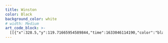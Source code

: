 ```yaml
---
title: Winston
color: Black
background_color: white
# width: Medium
art_code_block: >-
  [[{"x":328.5,"y":119.71665954589844,"time":1633046114190,"color":"black"},{"x":322.5,"y":119.71665954589844,"time":1633046114407,"color":"black"},{"x":315.5,"y":118.71665954589844,"time":1633046114440,"color":"black"},{"x":309.5,"y":118.71665954589844,"time":1633046114474,"color":"black"},{"x":301.5,"y":116.71665954589844,"time":1633046114523,"color":"black"},{"x":293.5,"y":116.71665954589844,"time":1633046114574,"color":"black"},{"x":284.5,"y":115.71665954589844,"time":1633046114624,"color":"black"},{"x":278.5,"y":115.71665954589844,"time":1633046114657,"color":"black"},{"x":272.5,"y":115.71665954589844,"time":1633046114691,"color":"black"},{"x":267.5,"y":115.71665954589844,"time":1633046114708,"color":"black"},{"x":259.5,"y":115.71665954589844,"time":1633046114742,"color":"black"},{"x":252.5,"y":115.71665954589844,"time":1633046114785,"color":"black"},{"x":246.5,"y":115.71665954589844,"time":1633046114821,"color":"black"},{"x":241.5,"y":115.71665954589844,"time":1633046114837,"color":"black"},{"x":236.5,"y":115.71665954589844,"time":1633046114870,"color":"black"},{"x":227.5,"y":114.71665954589844,"time":1633046114919,"color":"black"},{"x":220.5,"y":114.71665954589844,"time":1633046114953,"color":"black"},{"x":214.5,"y":114.71665954589844,"time":1633046114986,"color":"black"},{"x":207.5,"y":114.71665954589844,"time":1633046115019,"color":"black"},{"x":201.5,"y":114.71665954589844,"time":1633046115036,"color":"black"},{"x":196.5,"y":114.71665954589844,"time":1633046115069,"color":"black"},{"x":190.5,"y":114.71665954589844,"time":1633046115102,"color":"black"},{"x":182.5,"y":115.71665954589844,"time":1633046115139,"color":"black"},{"x":170.5,"y":116.71665954589844,"time":1633046115173,"color":"black"},{"x":165.5,"y":119.71665954589844,"time":1633046115206,"color":"black"},{"x":160.5,"y":120.71665954589844,"time":1633046115240,"color":"black"},{"x":152.5,"y":124.71665954589844,"time":1633046115314,"color":"black"},{"x":147.5,"y":127.71665954589844,"time":1633046115350,"color":"black"},{"x":143.5,"y":131.71665954589844,"time":1633046115401,"color":"black"},{"x":139.5,"y":135.71665954589844,"time":1633046115467,"color":"black"},{"x":135.5,"y":141.71665954589844,"time":1633046115502,"color":"black"},{"x":130.5,"y":150.71665954589844,"time":1633046115536,"color":"black"},{"x":128.5,"y":156.71665954589844,"time":1633046115585,"color":"black"},{"x":125.5,"y":161.71665954589844,"time":1633046115619,"color":"black"},{"x":124.5,"y":166.71665954589844,"time":1633046115651,"color":"black"},{"x":122.5,"y":172.71665954589844,"time":1633046115701,"color":"black"},{"x":120.5,"y":180.71665954589844,"time":1633046115752,"color":"black"},{"x":118.5,"y":186.71665954589844,"time":1633046115785,"color":"black"},{"x":117.5,"y":196.71665954589844,"time":1633046115836,"color":"black"},{"x":117.5,"y":204.71665954589844,"time":1633046115869,"color":"black"},{"x":117.5,"y":210.71665954589844,"time":1633046115885,"color":"black"},{"x":117.5,"y":219.71665954589844,"time":1633046115921,"color":"black"},{"x":117.5,"y":225.71665954589844,"time":1633046115954,"color":"black"},{"x":117.5,"y":235.71665954589844,"time":1633046115989,"color":"black"},{"x":119.5,"y":244.71665954589844,"time":1633046116028,"color":"black"},{"x":120.5,"y":252.71665954589844,"time":1633046116067,"color":"black"},{"x":121.5,"y":257.71665954589844,"time":1633046116084,"color":"black"},{"x":121.5,"y":262.71665954589844,"time":1633046116119,"color":"black"},{"x":121.5,"y":269.71665954589844,"time":1633046116151,"color":"black"},{"x":122.5,"y":275.71665954589844,"time":1633046116168,"color":"black"},{"x":122.5,"y":283.71665954589844,"time":1633046116203,"color":"black"},{"x":121.5,"y":297.71665954589844,"time":1633046116237,"color":"black"},{"x":121.5,"y":302.71665954589844,"time":1633046116253,"color":"black"},{"x":121.5,"y":310.71665954589844,"time":1633046116287,"color":"black"},{"x":121.5,"y":317.71665954589844,"time":1633046116323,"color":"black"},{"x":121.5,"y":325.71665954589844,"time":1633046116374,"color":"black"},{"x":122.5,"y":330.71665954589844,"time":1633046116408,"color":"black"},{"x":122.5,"y":336.71665954589844,"time":1633046116469,"color":"black"},{"x":123.5,"y":342.71665954589844,"time":1633046116523,"color":"black"},{"x":125.5,"y":347.71665954589844,"time":1633046116542,"color":"black"},{"x":128.5,"y":355.71665954589844,"time":1633046116605,"color":"black"},{"x":131.5,"y":361.71665954589844,"time":1633046116623,"color":"black"},{"x":134.5,"y":368.71665954589844,"time":1633046116658,"color":"black"},{"x":138.5,"y":374.71665954589844,"time":1633046116691,"color":"black"},{"x":142.5,"y":381.71665954589844,"time":1633046116737,"color":"black"},{"x":145.5,"y":386.71665954589844,"time":1633046116752,"color":"black"},{"x":152.5,"y":394.71665954589844,"time":1633046116773,"color":"black"},{"x":157.5,"y":402.71665954589844,"time":1633046116807,"color":"black"},{"x":162.5,"y":406.71665954589844,"time":1633046116823,"color":"black"},{"x":166.5,"y":410.71665954589844,"time":1633046116841,"color":"black"},{"x":172.5,"y":415.71665954589844,"time":1633046116873,"color":"black"},{"x":176.5,"y":418.71665954589844,"time":1633046116907,"color":"black"},{"x":181.5,"y":422.71665954589844,"time":1633046116940,"color":"black"},{"x":186.5,"y":424.71665954589844,"time":1633046116974,"color":"black"},{"x":192.5,"y":426.71665954589844,"time":1633046117040,"color":"black"},{"x":197.5,"y":429.71665954589844,"time":1633046117107,"color":"black"},{"x":202.5,"y":430.71665954589844,"time":1633046117141,"color":"black"},{"x":209.5,"y":432.71665954589844,"time":1633046117174,"color":"black"},{"x":216.5,"y":434.71665954589844,"time":1633046117237,"color":"black"},{"x":223.5,"y":436.71665954589844,"time":1633046117272,"color":"black"},{"x":232.5,"y":441.71665954589844,"time":1633046117323,"color":"black"},{"x":242.5,"y":445.71665954589844,"time":1633046117359,"color":"black"},{"x":247.5,"y":446.71665954589844,"time":1633046117377,"color":"black"},{"x":257.5,"y":449.71665954589844,"time":1633046117409,"color":"black"},{"x":263.5,"y":450.71665954589844,"time":1633046117440,"color":"black"},{"x":272.5,"y":450.71665954589844,"time":1633046117532,"color":"black"},{"x":278.5,"y":450.71665954589844,"time":1633046117573,"color":"black"},{"x":288.5,"y":448.71665954589844,"time":1633046117590,"color":"black"},{"x":295.5,"y":447.71665954589844,"time":1633046117626,"color":"black"},{"x":301.5,"y":445.71665954589844,"time":1633046117657,"color":"black"},{"x":308.5,"y":443.71665954589844,"time":1633046117691,"color":"black"},{"x":316.5,"y":440.71665954589844,"time":1633046117725,"color":"black"},{"x":321.5,"y":436.71665954589844,"time":1633046117774,"color":"black"},{"x":324.5,"y":432.71665954589844,"time":1633046117807,"color":"black"},{"x":326.5,"y":427.71665954589844,"time":1633046117856,"color":"black"},{"x":328.5,"y":421.71665954589844,"time":1633046117891,"color":"black"},{"x":330.5,"y":415.71665954589844,"time":1633046117924,"color":"black"},{"x":332.5,"y":410.71665954589844,"time":1633046117959,"color":"black"},{"x":333.5,"y":403.71665954589844,"time":1633046118020,"color":"black"},{"x":335.5,"y":396.71665954589844,"time":1633046118055,"color":"black"},{"x":337.5,"y":387.71665954589844,"time":1633046118093,"color":"black"},{"x":338.5,"y":382.71665954589844,"time":1633046118124,"color":"black"},{"x":339.5,"y":375.71665954589844,"time":1633046118143,"color":"black"},{"x":339.5,"y":370.71665954589844,"time":1633046118164,"color":"black"},{"x":341.5,"y":364.71665954589844,"time":1633046118207,"color":"black"},{"x":343.5,"y":352.71665954589844,"time":1633046118224,"color":"black"},{"x":344.5,"y":342.71665954589844,"time":1633046118243,"color":"black"},{"x":345.5,"y":334.71665954589844,"time":1633046118266,"color":"black"},{"x":346.5,"y":328.71665954589844,"time":1633046118284,"color":"black"},{"x":348.5,"y":322.71665954589844,"time":1633046118302,"color":"black"},{"x":349.5,"y":316.71665954589844,"time":1633046118321,"color":"black"},{"x":350.5,"y":311.71665954589844,"time":1633046118340,"color":"black"},{"x":351.5,"y":306.71665954589844,"time":1633046118356,"color":"black"},{"x":352.5,"y":301.71665954589844,"time":1633046118373,"color":"black"},{"x":353.5,"y":293.71665954589844,"time":1633046118391,"color":"black"},{"x":354.5,"y":288.71665954589844,"time":1633046118411,"color":"black"},{"x":355.5,"y":282.71665954589844,"time":1633046118432,"color":"black"},{"x":356.5,"y":272.71665954589844,"time":1633046118453,"color":"black"},{"x":357.5,"y":266.71665954589844,"time":1633046118472,"color":"black"},{"x":358.5,"y":259.71665954589844,"time":1633046118490,"color":"black"},{"x":359.5,"y":251.71665954589844,"time":1633046118506,"color":"black"},{"x":360.5,"y":244.71665954589844,"time":1633046118541,"color":"black"},{"x":360.5,"y":237.71665954589844,"time":1633046118577,"color":"black"},{"x":360.5,"y":228.71665954589844,"time":1633046118597,"color":"black"},{"x":360.5,"y":220.71665954589844,"time":1633046118626,"color":"black"},{"x":358.5,"y":204.71665954589844,"time":1633046118648,"color":"black"},{"x":356.5,"y":195.71665954589844,"time":1633046118685,"color":"black"},{"x":355.5,"y":188.71665954589844,"time":1633046118706,"color":"black"},{"x":352.5,"y":180.71665954589844,"time":1633046118743,"color":"black"},{"x":349.5,"y":169.71665954589844,"time":1633046118791,"color":"black"},{"x":347.5,"y":160.71665954589844,"time":1633046118824,"color":"black"},{"x":345.5,"y":153.71665954589844,"time":1633046118857,"color":"black"},{"x":343.5,"y":147.71665954589844,"time":1633046118891,"color":"black"},{"x":341.5,"y":142.71665954589844,"time":1633046118924,"color":"black"},{"x":339.5,"y":136.71665954589844,"time":1633046118972,"color":"black"},{"x":336.5,"y":131.71665954589844,"time":1633046119039,"color":"black"},{"x":332.5,"y":127.71665954589844,"time":1633046119106,"color":"black"},{"x":327.5,"y":124.71665954589844,"time":1633046119178,"color":"black"},{"x":322.5,"y":121.71665954589844,"time":1633046119257,"color":"black"},{"x":317.5,"y":120.71665954589844,"time":1633046119373,"color":"black"},{"x":327.5,"y":124.71665954589844,"time":1633046119178,"color":"black"}],[{"x":179.5,"y":203.71665954589844,"time":1633046120438,"color":"black"},{"x":172.5,"y":204.71665954589844,"time":1633046120596,"color":"black"},{"x":164.5,"y":206.71665954589844,"time":1633046120661,"color":"black"},{"x":158.5,"y":207.71665954589844,"time":1633046120711,"color":"black"},{"x":152.5,"y":210.71665954589844,"time":1633046120762,"color":"black"},{"x":149.5,"y":216.71665954589844,"time":1633046120850,"color":"black"},{"x":147.5,"y":222.71665954589844,"time":1633046120897,"color":"black"},{"x":148.5,"y":231.71665954589844,"time":1633046120946,"color":"black"},{"x":150.5,"y":236.71665954589844,"time":1633046120965,"color":"black"},{"x":155.5,"y":243.71665954589844,"time":1633046120999,"color":"black"},{"x":160.5,"y":248.71665954589844,"time":1633046121040,"color":"black"},{"x":165.5,"y":252.71665954589844,"time":1633046121083,"color":"black"},{"x":174.5,"y":257.71665954589844,"time":1633046121132,"color":"black"},{"x":178.5,"y":260.71665954589844,"time":1633046121160,"color":"black"},{"x":184.5,"y":262.71665954589844,"time":1633046121182,"color":"black"},{"x":191.5,"y":265.71665954589844,"time":1633046121225,"color":"black"},{"x":196.5,"y":266.71665954589844,"time":1633046121260,"color":"black"},{"x":202.5,"y":266.71665954589844,"time":1633046121297,"color":"black"},{"x":207.5,"y":265.71665954589844,"time":1633046121325,"color":"black"},{"x":211.5,"y":261.71665954589844,"time":1633046121367,"color":"black"},{"x":215.5,"y":257.71665954589844,"time":1633046121393,"color":"black"},{"x":219.5,"y":251.71665954589844,"time":1633046121416,"color":"black"},{"x":223.5,"y":241.71665954589844,"time":1633046121460,"color":"black"},{"x":223.5,"y":233.71665954589844,"time":1633046121496,"color":"black"},{"x":222.5,"y":226.71665954589844,"time":1633046121529,"color":"black"},{"x":216.5,"y":220.71665954589844,"time":1633046121580,"color":"black"},{"x":212.5,"y":216.71665954589844,"time":1633046121631,"color":"black"},{"x":207.5,"y":213.71665954589844,"time":1633046121648,"color":"black"},{"x":201.5,"y":208.71665954589844,"time":1633046121678,"color":"black"},{"x":193.5,"y":206.71665954589844,"time":1633046121778,"color":"black"},{"x":188.5,"y":205.71665954589844,"time":1633046121828,"color":"black"},{"x":179.5,"y":206.71665954589844,"time":1633046121885,"color":"black"},{"x":174.5,"y":207.71665954589844,"time":1633046122010,"color":"black"},{"x":169.5,"y":208.71665954589844,"time":1633046122281,"color":"black"},{"x":179.5,"y":206.71665954589844,"time":1633046121885,"color":"black"}],[{"x":188.5,"y":237.71665954589844,"time":1633046122640,"color":"black"},{"x":183.5,"y":237.71665954589844,"time":1633046122728,"color":"black"},{"x":179.5,"y":233.71665954589844,"time":1633046122773,"color":"black"},{"x":180.5,"y":228.71665954589844,"time":1633046122864,"color":"black"},{"x":186.5,"y":231.71665954589844,"time":1633046122936,"color":"black"},{"x":187.5,"y":236.71665954589844,"time":1633046122970,"color":"black"},{"x":182.5,"y":236.71665954589844,"time":1633046123069,"color":"black"},{"x":176.5,"y":236.71665954589844,"time":1633046123203,"color":"black"},{"x":187.5,"y":236.71665954589844,"time":1633046122970,"color":"black"}],[{"x":320.5,"y":205.71665954589844,"time":1633046124775,"color":"black"},{"x":314.5,"y":206.71665954589844,"time":1633046124903,"color":"black"},{"x":306.5,"y":208.71665954589844,"time":1633046124920,"color":"black"},{"x":291.5,"y":211.71665954589844,"time":1633046124974,"color":"black"},{"x":285.5,"y":213.71665954589844,"time":1633046125020,"color":"black"},{"x":281.5,"y":216.71665954589844,"time":1633046125084,"color":"black"},{"x":278.5,"y":223.71665954589844,"time":1633046125151,"color":"black"},{"x":277.5,"y":228.71665954589844,"time":1633046125202,"color":"black"},{"x":277.5,"y":236.71665954589844,"time":1633046125253,"color":"black"},{"x":279.5,"y":241.71665954589844,"time":1633046125269,"color":"black"},{"x":284.5,"y":251.71665954589844,"time":1633046125326,"color":"black"},{"x":290.5,"y":257.71665954589844,"time":1633046125373,"color":"black"},{"x":295.5,"y":261.71665954589844,"time":1633046125398,"color":"black"},{"x":299.5,"y":264.71665954589844,"time":1633046125422,"color":"black"},{"x":303.5,"y":267.71665954589844,"time":1633046125445,"color":"black"},{"x":308.5,"y":270.71665954589844,"time":1633046125469,"color":"black"},{"x":317.5,"y":273.71665954589844,"time":1633046125521,"color":"black"},{"x":324.5,"y":275.71665954589844,"time":1633046125569,"color":"black"},{"x":330.5,"y":276.71665954589844,"time":1633046125620,"color":"black"},{"x":337.5,"y":273.71665954589844,"time":1633046125703,"color":"black"},{"x":341.5,"y":266.71665954589844,"time":1633046125752,"color":"black"},{"x":344.5,"y":260.71665954589844,"time":1633046125768,"color":"black"},{"x":347.5,"y":249.71665954589844,"time":1633046125804,"color":"black"},{"x":348.5,"y":238.71665954589844,"time":1633046125830,"color":"black"},{"x":348.5,"y":231.71665954589844,"time":1633046125856,"color":"black"},{"x":347.5,"y":224.71665954589844,"time":1633046125903,"color":"black"},{"x":342.5,"y":220.71665954589844,"time":1633046125988,"color":"black"},{"x":338.5,"y":216.71665954589844,"time":1633046126039,"color":"black"},{"x":332.5,"y":213.71665954589844,"time":1633046126056,"color":"black"},{"x":327.5,"y":209.71665954589844,"time":1633046126111,"color":"black"},{"x":320.5,"y":206.71665954589844,"time":1633046126231,"color":"black"},{"x":332.5,"y":213.71665954589844,"time":1633046126056,"color":"black"},{"x":316.5,"y":206.71665954589844,"time":1633046126447,"color":"black"}],[{"x":325.5,"y":232.71665954589844,"time":1633046126888,"color":"black"},{"x":319.5,"y":233.71665954589844,"time":1633046126969,"color":"black"},{"x":317.5,"y":240.71665954589844,"time":1633046127056,"color":"black"},{"x":319.5,"y":245.71665954589844,"time":1633046127121,"color":"black"},{"x":324.5,"y":247.71665954589844,"time":1633046127188,"color":"black"},{"x":328.5,"y":242.71665954589844,"time":1633046127338,"color":"black"},{"x":327.5,"y":237.71665954589844,"time":1633046127456,"color":"black"},{"x":323.5,"y":240.71665954589844,"time":1633046127903,"color":"black"},{"x":320.5,"y":236.71665954589844,"time":1633046128203,"color":"black"},{"x":324.5,"y":233.71665954589844,"time":1633046128643,"color":"black"},{"x":330.5,"y":234.71665954589844,"time":1633046128789,"color":"black"},{"x":320.5,"y":236.71665954589844,"time":1633046128203,"color":"black"}],[{"x":236.5,"y":179.71665954589844,"time":1633046159247,"color":"black"},{"x":237.5,"y":184.71665954589844,"time":1633046159474,"color":"black"},{"x":238.5,"y":189.71665954589844,"time":1633046159530,"color":"black"},{"x":240.5,"y":196.71665954589844,"time":1633046159587,"color":"black"},{"x":241.5,"y":203.71665954589844,"time":1633046159606,"color":"black"},{"x":242.5,"y":214.71665954589844,"time":1633046159663,"color":"black"},{"x":243.5,"y":222.71665954589844,"time":1633046159721,"color":"black"},{"x":244.5,"y":230.71665954589844,"time":1633046159771,"color":"black"},{"x":245.5,"y":240.71665954589844,"time":1633046159820,"color":"black"},{"x":245.5,"y":253.71665954589844,"time":1633046159869,"color":"black"},{"x":244.5,"y":263.71665954589844,"time":1633046159918,"color":"black"},{"x":243.5,"y":273.71665954589844,"time":1633046159968,"color":"black"},{"x":243.5,"y":281.71665954589844,"time":1633046160019,"color":"black"},{"x":241.5,"y":292.71665954589844,"time":1633046160069,"color":"black"},{"x":240.5,"y":299.71665954589844,"time":1633046160115,"color":"black"},{"x":239.5,"y":306.71665954589844,"time":1633046160169,"color":"black"},{"x":239.5,"y":311.71665954589844,"time":1633046160216,"color":"black"},{"x":238.5,"y":317.71665954589844,"time":1633046160267,"color":"black"},{"x":237.5,"y":325.71665954589844,"time":1633046160318,"color":"black"},{"x":236.5,"y":330.71665954589844,"time":1633046160365,"color":"black"},{"x":235.5,"y":335.71665954589844,"time":1633046160450,"color":"black"},{"x":232.5,"y":340.71665954589844,"time":1633046160532,"color":"black"},{"x":231.5,"y":346.71665954589844,"time":1633046160599,"color":"black"},{"x":229.5,"y":353.71665954589844,"time":1633046160666,"color":"black"},{"x":226.5,"y":358.71665954589844,"time":1633046160748,"color":"black"},{"x":222.5,"y":361.71665954589844,"time":1633046160816,"color":"black"},{"x":215.5,"y":364.71665954589844,"time":1633046160885,"color":"black"},{"x":210.5,"y":365.71665954589844,"time":1633046160936,"color":"black"},{"x":203.5,"y":365.71665954589844,"time":1633046160953,"color":"black"},{"x":187.5,"y":364.71665954589844,"time":1633046161013,"color":"black"},{"x":188.5,"y":369.71665954589844,"time":1633046161304,"color":"black"},{"x":192.5,"y":373.71665954589844,"time":1633046161400,"color":"black"},{"x":197.5,"y":375.71665954589844,"time":1633046161578,"color":"black"},{"x":202.5,"y":377.71665954589844,"time":1633046161664,"color":"black"},{"x":207.5,"y":379.71665954589844,"time":1633046161747,"color":"black"},{"x":215.5,"y":383.71665954589844,"time":1633046161799,"color":"black"},{"x":221.5,"y":385.71665954589844,"time":1633046161908,"color":"black"},{"x":227.5,"y":385.71665954589844,"time":1633046161971,"color":"black"},{"x":234.5,"y":385.71665954589844,"time":1633046162022,"color":"black"},{"x":239.5,"y":384.71665954589844,"time":1633046162039,"color":"black"},{"x":252.5,"y":383.71665954589844,"time":1633046162103,"color":"black"},{"x":259.5,"y":382.71665954589844,"time":1633046162154,"color":"black"},{"x":265.5,"y":381.71665954589844,"time":1633046162220,"color":"black"},{"x":270.5,"y":380.71665954589844,"time":1633046162270,"color":"black"},{"x":278.5,"y":378.71665954589844,"time":1633046162321,"color":"black"},{"x":283.5,"y":376.71665954589844,"time":1633046162370,"color":"black"},{"x":288.5,"y":375.71665954589844,"time":1633046162468,"color":"black"},{"x":288.5,"y":370.71665954589844,"time":1633046162662,"color":"black"},{"x":285.5,"y":366.71665954589844,"time":1633046162795,"color":"black"},{"x":278.5,"y":365.71665954589844,"time":1633046162944,"color":"black"},{"x":272.5,"y":364.71665954589844,"time":1633046162985,"color":"black"},{"x":266.5,"y":364.71665954589844,"time":1633046163084,"color":"black"},{"x":260.5,"y":366.71665954589844,"time":1633046163239,"color":"black"},{"x":255.5,"y":365.71665954589844,"time":1633046163428,"color":"black"},{"x":252.5,"y":361.71665954589844,"time":1633046163495,"color":"black"},{"x":250.5,"y":356.71665954589844,"time":1633046163539,"color":"black"},{"x":248.5,"y":350.71665954589844,"time":1633046163588,"color":"black"},{"x":248.5,"y":345.71665954589844,"time":1633046163638,"color":"black"},{"x":249.5,"y":337.71665954589844,"time":1633046163690,"color":"black"},{"x":251.5,"y":329.71665954589844,"time":1633046163740,"color":"black"},{"x":252.5,"y":324.71665954589844,"time":1633046163817,"color":"black"},{"x":253.5,"y":319.71665954589844,"time":1633046163868,"color":"black"},{"x":253.5,"y":313.71665954589844,"time":1633046163920,"color":"black"},{"x":253.5,"y":307.71665954589844,"time":1633046163938,"color":"black"},{"x":252.5,"y":292.71665954589844,"time":1633046164007,"color":"black"},{"x":251.5,"y":283.71665954589844,"time":1633046164057,"color":"black"},{"x":251.5,"y":274.71665954589844,"time":1633046164108,"color":"black"},{"x":251.5,"y":263.71665954589844,"time":1633046164157,"color":"black"},{"x":253.5,"y":254.71665954589844,"time":1633046164211,"color":"black"},{"x":254.5,"y":247.71665954589844,"time":1633046164262,"color":"black"},{"x":255.5,"y":242.71665954589844,"time":1633046164327,"color":"black"},{"x":256.5,"y":235.71665954589844,"time":1633046164377,"color":"black"},{"x":258.5,"y":230.71665954589844,"time":1633046164424,"color":"black"},{"x":258.5,"y":223.71665954589844,"time":1633046164472,"color":"black"},{"x":259.5,"y":218.71665954589844,"time":1633046164524,"color":"black"},{"x":259.5,"y":208.71665954589844,"time":1633046164574,"color":"black"},{"x":259.5,"y":198.71665954589844,"time":1633046164624,"color":"black"},{"x":259.5,"y":191.71665954589844,"time":1633046164670,"color":"black"},{"x":260.5,"y":186.71665954589844,"time":1633046164729,"color":"black"},{"x":261.5,"y":181.71665954589844,"time":1633046164844,"color":"black"},{"x":259.5,"y":191.71665954589844,"time":1633046164670,"color":"black"}],[{"x":218.5,"y":378.71665954589844,"time":1633046165640,"color":"black"},{"x":213.5,"y":379.71665954589844,"time":1633046165771,"color":"black"},{"x":215.5,"y":374.71665954589844,"time":1633046165904,"color":"black"},{"x":219.5,"y":377.71665954589844,"time":1633046166249,"color":"black"},{"x":213.5,"y":379.71665954589844,"time":1633046165771,"color":"black"},{"x":220.5,"y":377.71665954589844,"time":1633046166295,"color":"black"}],[{"x":254.5,"y":381.71665954589844,"time":1633046166752,"color":"black"},{"x":253.5,"y":376.71665954589844,"time":1633046166896,"color":"black"},{"x":254.5,"y":381.71665954589844,"time":1633046166752,"color":"black"}],[{"x":217.5,"y":403.71665954589844,"time":1633046167864,"color":"black"},{"x":222.5,"y":406.71665954589844,"time":1633046168005,"color":"black"},{"x":227.5,"y":407.71665954589844,"time":1633046168091,"color":"black"},{"x":232.5,"y":408.71665954589844,"time":1633046168146,"color":"black"},{"x":239.5,"y":411.71665954589844,"time":1633046168191,"color":"black"},{"x":247.5,"y":411.71665954589844,"time":1633046168249,"color":"black"},{"x":255.5,"y":411.71665954589844,"time":1633046168315,"color":"black"},{"x":259.5,"y":414.71665954589844,"time":1633046168415,"color":"black"},{"x":263.5,"y":418.71665954589844,"time":1633046168500,"color":"black"},{"x":263.5,"y":423.71665954589844,"time":1633046168582,"color":"black"},{"x":260.5,"y":427.71665954589844,"time":1633046168648,"color":"black"},{"x":254.5,"y":431.71665954589844,"time":1633046168717,"color":"black"},{"x":249.5,"y":432.71665954589844,"time":1633046168783,"color":"black"},{"x":242.5,"y":429.71665954589844,"time":1633046168848,"color":"black"},{"x":237.5,"y":428.71665954589844,"time":1633046168899,"color":"black"},{"x":230.5,"y":424.71665954589844,"time":1633046168965,"color":"black"},{"x":225.5,"y":422.71665954589844,"time":1633046169033,"color":"black"},{"x":221.5,"y":419.71665954589844,"time":1633046169098,"color":"black"},{"x":216.5,"y":415.71665954589844,"time":1633046169166,"color":"black"},{"x":213.5,"y":410.71665954589844,"time":1633046169220,"color":"black"},{"x":214.5,"y":405.71665954589844,"time":1633046169337,"color":"black"},{"x":219.5,"y":402.71665954589844,"time":1633046169453,"color":"black"},{"x":213.5,"y":410.71665954589844,"time":1633046169220,"color":"black"}],[{"x":235.5,"y":416.71665954589844,"time":1633046170247,"color":"black"},{"x":235.5,"y":421.71665954589844,"time":1633046170554,"color":"black"},{"x":241.5,"y":423.71665954589844,"time":1633046170670,"color":"black"},{"x":248.5,"y":423.71665954589844,"time":1633046170767,"color":"black"},{"x":253.5,"y":422.71665954589844,"time":1633046170818,"color":"black"},{"x":249.5,"y":418.71665954589844,"time":1633046171029,"color":"black"},{"x":244.5,"y":416.71665954589844,"time":1633046171076,"color":"black"},{"x":239.5,"y":414.71665954589844,"time":1633046171271,"color":"black"},{"x":249.5,"y":418.71665954589844,"time":1633046171029,"color":"black"}],[{"x":257.5,"y":391.71665954589844,"time":1633046173045,"color":"black"},{"x":263.5,"y":389.71665954589844,"time":1633046173222,"color":"black"},{"x":271.5,"y":388.71665954589844,"time":1633046173272,"color":"black"},{"x":278.5,"y":386.71665954589844,"time":1633046173327,"color":"black"},{"x":284.5,"y":385.71665954589844,"time":1633046173356,"color":"black"},{"x":289.5,"y":383.71665954589844,"time":1633046173399,"color":"black"},{"x":296.5,"y":381.71665954589844,"time":1633046173495,"color":"black"},{"x":302.5,"y":378.71665954589844,"time":1633046173578,"color":"black"},{"x":311.5,"y":375.71665954589844,"time":1633046173661,"color":"black"},{"x":315.5,"y":371.71665954589844,"time":1633046173748,"color":"black"},{"x":318.5,"y":367.71665954589844,"time":1633046173905,"color":"black"},{"x":315.5,"y":363.71665954589844,"time":1633046173993,"color":"black"},{"x":310.5,"y":361.71665954589844,"time":1633046174113,"color":"black"},{"x":318.5,"y":367.71665954589844,"time":1633046173905,"color":"black"}],[{"x":225.5,"y":396.71665954589844,"time":1633046175045,"color":"black"},{"x":220.5,"y":395.71665954589844,"time":1633046175150,"color":"black"},{"x":208.5,"y":393.71665954589844,"time":1633046175227,"color":"black"},{"x":203.5,"y":391.71665954589844,"time":1633046175315,"color":"black"},{"x":191.5,"y":388.71665954589844,"time":1633046175387,"color":"black"},{"x":186.5,"y":386.71665954589844,"time":1633046175404,"color":"black"},{"x":179.5,"y":384.71665954589844,"time":1633046175491,"color":"black"},{"x":171.5,"y":381.71665954589844,"time":1633046175507,"color":"black"},{"x":165.5,"y":379.71665954589844,"time":1633046175555,"color":"black"},{"x":161.5,"y":374.71665954589844,"time":1633046175652,"color":"black"},{"x":158.5,"y":368.71665954589844,"time":1633046175721,"color":"black"},{"x":163.5,"y":366.71665954589844,"time":1633046175952,"color":"black"},{"x":168.5,"y":368.71665954589844,"time":1633046176031,"color":"black"},{"x":158.5,"y":368.71665954589844,"time":1633046175721,"color":"black"}],[{"x":176.5,"y":419.71665954589844,"time":1633046177414,"color":"black"},{"x":171.5,"y":421.71665954589844,"time":1633046177589,"color":"black"},{"x":152.5,"y":424.71665954589844,"time":1633046177646,"color":"black"},{"x":129.5,"y":429.71665954589844,"time":1633046177662,"color":"black"},{"x":120.5,"y":435.71665954589844,"time":1633046177704,"color":"black"},{"x":121.5,"y":444.71665954589844,"time":1633046177789,"color":"black"},{"x":126.5,"y":455.71665954589844,"time":1633046177856,"color":"black"},{"x":131.5,"y":464.71665954589844,"time":1633046177919,"color":"black"},{"x":133.5,"y":472.71665954589844,"time":1633046177974,"color":"black"},{"x":126.5,"y":455.71665954589844,"time":1633046177856,"color":"black"}],[{"x":116.5,"y":456.71665954589844,"time":1633046178593,"color":"black"},{"x":121.5,"y":452.71665954589844,"time":1633046178705,"color":"black"},{"x":132.5,"y":444.71665954589844,"time":1633046178760,"color":"black"},{"x":137.5,"y":445.71665954589844,"time":1633046178900,"color":"black"},{"x":139.5,"y":450.71665954589844,"time":1633046178948,"color":"black"},{"x":132.5,"y":444.71665954589844,"time":1633046178760,"color":"black"}],[{"x":318.5,"y":436.71665954589844,"time":1633046179986,"color":"black"},{"x":325.5,"y":434.71665954589844,"time":1633046180096,"color":"black"},{"x":332.5,"y":433.71665954589844,"time":1633046180165,"color":"black"},{"x":336.5,"y":437.71665954589844,"time":1633046180230,"color":"black"},{"x":343.5,"y":446.71665954589844,"time":1633046180340,"color":"black"},{"x":344.5,"y":452.71665954589844,"time":1633046180436,"color":"black"},{"x":343.5,"y":457.71665954589844,"time":1633046180532,"color":"black"},{"x":343.5,"y":446.71665954589844,"time":1633046180340,"color":"black"}],[{"x":333.5,"y":452.71665954589844,"time":1633046181096,"color":"black"},{"x":336.5,"y":447.71665954589844,"time":1633046181216,"color":"black"},{"x":342.5,"y":437.71665954589844,"time":1633046181274,"color":"black"},{"x":348.5,"y":432.71665954589844,"time":1633046181328,"color":"black"},{"x":353.5,"y":434.71665954589844,"time":1633046181440,"color":"black"},{"x":358.5,"y":437.71665954589844,"time":1633046181507,"color":"black"},{"x":348.5,"y":432.71665954589844,"time":1633046181328,"color":"black"}],[{"x":129.5,"y":152.71665954589844,"time":1633046184122,"color":"black"},{"x":126.5,"y":147.71665954589844,"time":1633046184244,"color":"black"},{"x":121.5,"y":142.71665954589844,"time":1633046184321,"color":"black"},{"x":129.5,"y":152.71665954589844,"time":1633046184122,"color":"black"}],[{"x":138.5,"y":146.71665954589844,"time":1633046184806,"color":"black"},{"x":135.5,"y":140.71665954589844,"time":1633046184907,"color":"black"},{"x":132.5,"y":135.71665954589844,"time":1633046184991,"color":"black"},{"x":138.5,"y":146.71665954589844,"time":1633046184806,"color":"black"},{"x":132.5,"y":133.71665954589844,"time":1633046185041,"color":"black"}],[{"x":154.5,"y":128.71665954589844,"time":1633046185568,"color":"black"},{"x":155.5,"y":122.71665954589844,"time":1633046185688,"color":"black"},{"x":156.5,"y":117.71665954589844,"time":1633046185756,"color":"black"},{"x":154.5,"y":128.71665954589844,"time":1633046185568,"color":"black"}],[{"x":179.5,"y":126.71665954589844,"time":1633046186196,"color":"black"},{"x":178.5,"y":118.71665954589844,"time":1633046186257,"color":"black"},{"x":178.5,"y":113.71665954589844,"time":1633046186319,"color":"black"},{"x":177.5,"y":106.71665954589844,"time":1633046186380,"color":"black"},{"x":178.5,"y":118.71665954589844,"time":1633046186257,"color":"black"}],[{"x":152.5,"y":124.71665954589844,"time":1633046186967,"color":"black"},{"x":148.5,"y":118.71665954589844,"time":1633046187091,"color":"black"},{"x":152.5,"y":124.71665954589844,"time":1633046186967,"color":"black"}],[{"x":219.5,"y":117.71665954589844,"time":1633046187823,"color":"black"},{"x":218.5,"y":112.71665954589844,"time":1633046187964,"color":"black"},{"x":216.5,"y":106.71665954589844,"time":1633046188014,"color":"black"},{"x":219.5,"y":117.71665954589844,"time":1633046187823,"color":"black"}],[{"x":243.5,"y":124.71665954589844,"time":1633046188486,"color":"black"},{"x":247.5,"y":121.71665954589844,"time":1633046188600,"color":"black"},{"x":252.5,"y":114.71665954589844,"time":1633046188668,"color":"black"},{"x":256.5,"y":111.71665954589844,"time":1633046188754,"color":"black"},{"x":265.5,"y":105.71665954589844,"time":1633046188895,"color":"black"},{"x":270.5,"y":102.71665954589844,"time":1633046188944,"color":"black"},{"x":256.5,"y":111.71665954589844,"time":1633046188754,"color":"black"}],[{"x":277.5,"y":120.71665954589844,"time":1633046189338,"color":"black"},{"x":279.5,"y":114.71665954589844,"time":1633046189460,"color":"black"},{"x":280.5,"y":109.71665954589844,"time":1633046189515,"color":"black"},{"x":277.5,"y":120.71665954589844,"time":1633046189338,"color":"black"}],[{"x":295.5,"y":119.71665954589844,"time":1633046189867,"color":"black"},{"x":298.5,"y":113.71665954589844,"time":1633046189970,"color":"black"},{"x":302.5,"y":106.71665954589844,"time":1633046190031,"color":"black"},{"x":308.5,"y":98.71665954589844,"time":1633046190049,"color":"black"},{"x":298.5,"y":113.71665954589844,"time":1633046189970,"color":"black"},{"x":311.5,"y":98.71665954589844,"time":1633046190146,"color":"black"}],[{"x":313.5,"y":124.71665954589844,"time":1633046190482,"color":"black"},{"x":318.5,"y":120.71665954589844,"time":1633046190621,"color":"black"},{"x":324.5,"y":112.71665954589844,"time":1633046190674,"color":"black"},{"x":313.5,"y":124.71665954589844,"time":1633046190482,"color":"black"},{"x":325.5,"y":113.71665954589844,"time":1633046190822,"color":"black"}],[{"x":337.5,"y":138.71665954589844,"time":1633046191146,"color":"black"},{"x":339.5,"y":133.71665954589844,"time":1633046191274,"color":"black"},{"x":342.5,"y":129.71665954589844,"time":1633046191338,"color":"black"},{"x":346.5,"y":125.71665954589844,"time":1633046191354,"color":"black"},{"x":339.5,"y":133.71665954589844,"time":1633046191274,"color":"black"}],[{"x":348.5,"y":156.71665954589844,"time":1633046191675,"color":"black"},{"x":352.5,"y":149.71665954589844,"time":1633046191802,"color":"black"},{"x":355.5,"y":138.71665954589844,"time":1633046191859,"color":"black"},{"x":348.5,"y":156.71665954589844,"time":1633046191675,"color":"black"}],[{"x":286.5,"y":116.71665954589844,"time":1633046192410,"color":"black"},{"x":282.5,"y":113.71665954589844,"time":1633046192511,"color":"black"},{"x":276.5,"y":107.71665954589844,"time":1633046192574,"color":"black"},{"x":270.5,"y":102.71665954589844,"time":1633046192592,"color":"black"},{"x":282.5,"y":113.71665954589844,"time":1633046192511,"color":"black"}],[{"x":247.5,"y":121.71665954589844,"time":1633046193042,"color":"black"},{"x":235.5,"y":114.71665954589844,"time":1633046193120,"color":"black"},{"x":231.5,"y":109.71665954589844,"time":1633046193170,"color":"black"},{"x":247.5,"y":121.71665954589844,"time":1633046193042,"color":"black"}],[{"x":225.5,"y":119.71665954589844,"time":1633046193591,"color":"black"},{"x":222.5,"y":107.71665954589844,"time":1633046193654,"color":"black"},{"x":218.5,"y":98.71665954589844,"time":1633046193711,"color":"black"},{"x":225.5,"y":119.71665954589844,"time":1633046193591,"color":"black"},{"x":216.5,"y":100.71665954589844,"time":1633046193940,"color":"black"}],[{"x":212.5,"y":122.71665954589844,"time":1633046194168,"color":"black"},{"x":208.5,"y":118.71665954589844,"time":1633046194250,"color":"black"},{"x":197.5,"y":107.71665954589844,"time":1633046194329,"color":"black"},{"x":193.5,"y":104.71665954589844,"time":1633046194394,"color":"black"},{"x":208.5,"y":118.71665954589844,"time":1633046194250,"color":"black"}],[{"x":183.5,"y":122.71665954589844,"time":1633046194746,"color":"black"},{"x":174.5,"y":119.71665954589844,"time":1633046194810,"color":"black"},{"x":165.5,"y":115.71665954589844,"time":1633046194858,"color":"black"},{"x":161.5,"y":110.71665954589844,"time":1633046194921,"color":"black"},{"x":174.5,"y":119.71665954589844,"time":1633046194810,"color":"black"}],[{"x":158.5,"y":130.71665954589844,"time":1633046195247,"color":"black"},{"x":155.5,"y":126.71665954589844,"time":1633046195326,"color":"black"},{"x":140.5,"y":119.71665954589844,"time":1633046195403,"color":"black"},{"x":158.5,"y":130.71665954589844,"time":1633046195247,"color":"black"}],[{"x":198.5,"y":146.71665954589844,"time":1633046195993,"color":"black"},{"x":203.5,"y":146.71665954589844,"time":1633046196075,"color":"black"},{"x":215.5,"y":147.71665954589844,"time":1633046196159,"color":"black"},{"x":220.5,"y":148.71665954589844,"time":1633046196223,"color":"black"},{"x":226.5,"y":148.71665954589844,"time":1633046196240,"color":"black"},{"x":238.5,"y":146.71665954589844,"time":1633046196331,"color":"black"},{"x":244.5,"y":146.71665954589844,"time":1633046196432,"color":"black"},{"x":249.5,"y":146.71665954589844,"time":1633046196449,"color":"black"},{"x":256.5,"y":146.71665954589844,"time":1633046196493,"color":"black"},{"x":260.5,"y":143.71665954589844,"time":1633046196571,"color":"black"},{"x":266.5,"y":142.71665954589844,"time":1633046196653,"color":"black"},{"x":271.5,"y":141.71665954589844,"time":1633046196735,"color":"black"},{"x":278.5,"y":139.71665954589844,"time":1633046196826,"color":"black"},{"x":289.5,"y":137.71665954589844,"time":1633046196893,"color":"black"},{"x":294.5,"y":136.71665954589844,"time":1633046196959,"color":"black"},{"x":278.5,"y":139.71665954589844,"time":1633046196826,"color":"black"}],[{"x":229.5,"y":157.71665954589844,"time":1633046197766,"color":"black"},{"x":236.5,"y":159.71665954589844,"time":1633046197839,"color":"black"},{"x":245.5,"y":159.71665954589844,"time":1633046197926,"color":"black"},{"x":255.5,"y":158.71665954589844,"time":1633046197997,"color":"black"},{"x":264.5,"y":156.71665954589844,"time":1633046198049,"color":"black"},{"x":245.5,"y":159.71665954589844,"time":1633046197926,"color":"black"},{"x":269.5,"y":156.71665954589844,"time":1633046198171,"color":"black"}],[{"x":248.5,"y":174.71665954589844,"time":1633046199079,"color":"black"},{"x":257.5,"y":173.71665954589844,"time":1633046199189,"color":"black"},{"x":262.5,"y":173.71665954589844,"time":1633046199256,"color":"black"},{"x":248.5,"y":174.71665954589844,"time":1633046199079,"color":"black"},{"x":271.5,"y":172.71665954589844,"time":1633046199273,"color":"black"}]]
---
```


